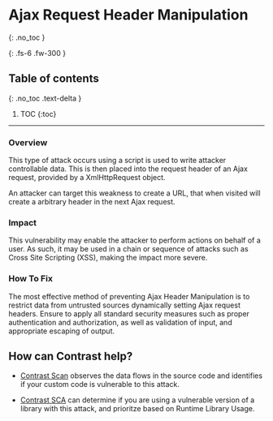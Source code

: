 # Ajax Request Header Manipulation 
{: .no_toc }

{: .fs-6 .fw-300 }

## Table of contents
{: .no_toc .text-delta }

1. TOC
{:toc}

---

### Overview 

This type of attack occurs using a script is used to write attacker controllable data. This is then placed into the request header of an Ajax request, provided by a XmlHttpRequest object.

An attacker can target this weakness to create a URL, that when visited will create a arbitrary header in the next Ajax request. 



### Impact 


This vulnerability may enable the attacker to perform actions on behalf of a user. As such, it may be used in a chain or sequence of attacks such as Cross Site Scripting (XSS), making the impact more severe.


### How To Fix 

The most effective method of preventing Ajax Header Manipulation is to restrict data from untrusted sources dynamically setting Ajax request headers. Ensure to apply all standard security measures such as proper authentication and authorization, as well as validation of input, and appropriate escaping of output.


## How can Contrast help? 


- [Contrast Scan](https://www.contrastsecurity.com/contrast-scan) observes the data flows in the source code and identifies if your custom code is vulnerable to this attack. 

- [Contrast SCA](https://www.contrastsecurity.com/contrast-sca) can determine if you are using a vulnerable version of a library with this attack, and prioritze based on Runtime Library Usage.
